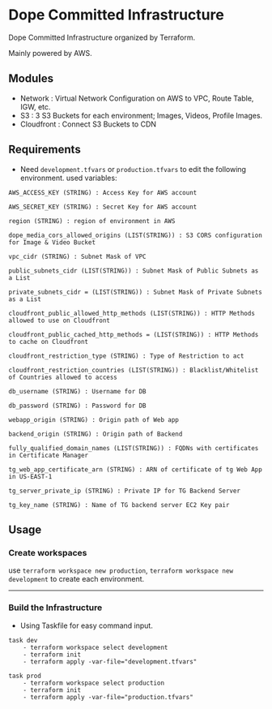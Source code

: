 # **Dope Committed Infrastructure**

Dope Committed Infrastructure organized by Terraform.

Mainly powered by AWS.

## **Modules**

- Network : Virtual Network Configuration on AWS to VPC, Route Table, IGW, etc.
- S3 : 3 S3 Buckets for each environment; Images, Videos, Profile Images.
- Cloudfront : Connect S3 Buckets to CDN

## **Requirements**

- Need `development.tfvars` or `production.tfvars` to edit the following environment.
  used variables:

```
AWS_ACCESS_KEY (STRING) : Access Key for AWS account

AWS_SECRET_KEY (STRING) : Secret Key for AWS account

region (STRING) : region of environment in AWS

dope_media_cors_allowed_origins (LIST(STRING)) : S3 CORS configuration for Image & Video Bucket

vpc_cidr (STRING) : Subnet Mask of VPC

public_subnets_cidr (LIST(STRING)) : Subnet Mask of Public Subnets as a List

private_subnets_cidr = (LIST(STRING)) : Subnet Mask of Private Subnets as a List

cloudfront_public_allowed_http_methods (LIST(STRING)) : HTTP Methods allowed to use on Cloudfront

cloudfront_public_cached_http_methods = (LIST(STRING)) : HTTP Methods to cache on Cloudfront

cloudfront_restriction_type (STRING) : Type of Restriction to act

cloudfront_restriction_countries (LIST(STRING)) : Blacklist/Whitelist of Countries allowed to access

db_username (STRING) : Username for DB

db_password (STRING) : Password for DB

webapp_origin (STRING) : Origin path of Web app

backend_origin (STRING) : Origin path of Backend

fully_qualified_domain_names (LIST(STRING)) : FQDNs with certificates in Certificate Manager

tg_web_app_certificate_arn (STRING) : ARN of certificate of tg Web App in US-EAST-1

tg_server_private_ip (STRING) : Private IP for TG Backend Server

tg_key_name (STRING) : Name of TG backend server EC2 Key pair
```

## **Usage**

### Create workspaces

use `terraform workspace new production`, `terraform workspace new development` to create each environment.

---

### Build the Infrastructure

- Using Taskfile for easy command input.

```
task dev
    - terraform workspace select development
    - terraform init
    - terraform apply -var-file="development.tfvars"

task prod
    - terraform workspace select production
    - terraform init
    - terraform apply -var-file="production.tfvars"
```
